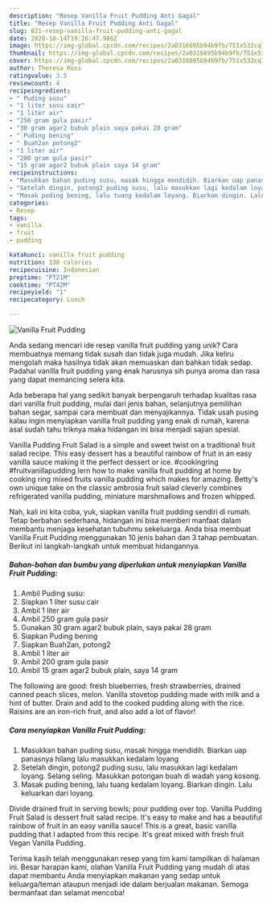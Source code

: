 ```yaml
---
description: "Resep Vanilla Fruit Pudding Anti Gagal"
title: "Resep Vanilla Fruit Pudding Anti Gagal"
slug: 821-resep-vanilla-fruit-pudding-anti-gagal
date: 2020-10-14T19:26:47.986Z
image: https://img-global.cpcdn.com/recipes/2a0316695b94b9fb/751x532cq70/vanilla-fruit-pudding-foto-resep-utama.jpg
thumbnail: https://img-global.cpcdn.com/recipes/2a0316695b94b9fb/751x532cq70/vanilla-fruit-pudding-foto-resep-utama.jpg
cover: https://img-global.cpcdn.com/recipes/2a0316695b94b9fb/751x532cq70/vanilla-fruit-pudding-foto-resep-utama.jpg
author: Theresa Ross
ratingvalue: 3.5
reviewcount: 4
recipeingredient:
- " Puding susu"
- "1 liter susu cair"
- "1 liter air"
- "250 gram gula pasir"
- "30 gram agar2 bubuk plain saya pakai 28 gram"
- " Puding bening"
- " Buah2an potong2"
- "1 liter air"
- "200 gram gula pasir"
- "15 gram agar2 bubuk plain saya 14 gram"
recipeinstructions:
- "Masukkan bahan puding susu, masak hingga mendidih. Biarkan uap panasnya hilang lalu masukkan kedalam loyang"
- "Setelah dingin, potong2 puding susu, lalu masukkan lagi kedalam loyang. Selang seling. Masukkan potongan buah di wadah yang kosong."
- "Masak puding bening, lalu tuang kedalam loyang. Biarkan dingin. Lalu keluarkan dari loyang."
categories:
- Resep
tags:
- vanilla
- fruit
- pudding

katakunci: vanilla fruit pudding 
nutrition: 138 calories
recipecuisine: Indonesian
preptime: "PT21M"
cooktime: "PT42M"
recipeyield: "1"
recipecategory: Lunch

---
```



![Vanilla Fruit Pudding](https://img-global.cpcdn.com/recipes/2a0316695b94b9fb/751x532cq70/vanilla-fruit-pudding-foto-resep-utama.jpg)

Anda sedang mencari ide resep vanilla fruit pudding yang unik? Cara membuatnya memang tidak susah dan tidak juga mudah. Jika keliru mengolah maka hasilnya tidak akan memuaskan dan bahkan tidak sedap. Padahal vanilla fruit pudding yang enak harusnya sih punya aroma dan rasa yang dapat memancing selera kita.

Ada beberapa hal yang sedikit banyak berpengaruh terhadap kualitas rasa dari vanilla fruit pudding, mulai dari jenis bahan, selanjutnya pemilihan bahan segar, sampai cara membuat dan menyajikannya. Tidak usah pusing kalau ingin menyiapkan vanilla fruit pudding yang enak di rumah, karena asal sudah tahu triknya maka hidangan ini bisa menjadi sajian spesial.

Vanilla Pudding Fruit Salad is a simple and sweet twist on a traditional fruit salad recipe. This easy dessert has a beautiful rainbow of fruit in an easy vanilla sauce making it the perfect dessert or ice. #cookingring #fruitvanillapudding lern how to make vanilla fruit pudding at home by cooking ring mixed fruits vanilla pudding which makes for amazing. Betty&#39;s own unique take on the classic ambrosia fruit salad cleverly combines refrigerated vanilla pudding, miniature marshmallows and frozen whipped.


Nah, kali ini kita coba, yuk, siapkan vanilla fruit pudding sendiri di rumah. Tetap berbahan sederhana, hidangan ini bisa memberi manfaat dalam membantu menjaga kesehatan tubuhmu sekeluarga. Anda bisa membuat Vanilla Fruit Pudding menggunakan 10 jenis bahan dan 3 tahap pembuatan. Berikut ini langkah-langkah untuk membuat hidangannya.

<!--inarticleads1-->

##### Bahan-bahan dan bumbu yang diperlukan untuk menyiapkan Vanilla Fruit Pudding:

1. Ambil  Puding susu:
1. Siapkan 1 liter susu cair
1. Ambil 1 liter air
1. Ambil 250 gram gula pasir
1. Gunakan 30 gram agar2 bubuk plain, saya pakai 28 gram
1. Siapkan  Puding bening
1. Siapkan  Buah2an, potong2
1. Ambil 1 liter air
1. Ambil 200 gram gula pasir
1. Ambil 15 gram agar2 bubuk plain, saya 14 gram


The following are good: fresh blueberries, fresh strawberries, drained canned peach slices, melon. Vanilla stovetop pudding made with milk and a hint of butter. Drain and add to the cooked pudding along with the rice. Raisins are an iron-rich fruit, and also add a lot of flavor! 

<!--inarticleads2-->

##### Cara menyiapkan Vanilla Fruit Pudding:

1. Masukkan bahan puding susu, masak hingga mendidih. Biarkan uap panasnya hilang lalu masukkan kedalam loyang
1. Setelah dingin, potong2 puding susu, lalu masukkan lagi kedalam loyang. Selang seling. Masukkan potongan buah di wadah yang kosong.
1. Masak puding bening, lalu tuang kedalam loyang. Biarkan dingin. Lalu keluarkan dari loyang.


Divide drained fruit in serving bowls; pour pudding over top. Vanilla Pudding Fruit Salad is dessert fruit salad recipe. It&#39;s easy to make and has a beautiful rainbow of fruit in an easy vanilla sauce! This is a great, basic vanilla pudding that I adapted from this recipe. It&#39;s great mixed with fresh fruit Vegan Vanilla Pudding. 

Terima kasih telah menggunakan resep yang tim kami tampilkan di halaman ini. Besar harapan kami, olahan Vanilla Fruit Pudding yang mudah di atas dapat membantu Anda menyiapkan makanan yang sedap untuk keluarga/teman ataupun menjadi ide dalam berjualan makanan. Semoga bermanfaat dan selamat mencoba!
